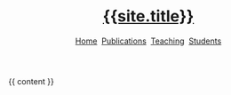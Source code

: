 ---
---
<!DOCTYPE html>
<html>
<head>
  <meta charset="utf-8">
  <meta name="viewport" content="width=device-width, initial-scale=1">
  <title>{{ page.title }} - {{site.title}}</title>
</head>

<body>
<header>
  <a class="title-a" href="{{site.baseurl}}/"><h1 class="title">{{site.title}}</h1>
        <a href="{{site.baseurl}}/">Home</a>&nbsp;
        <a href="{{site.baseurl}}/publications">Publications</a>&nbsp;
        <a href="{{site.baseurl}}/teaching">Teaching</a>&nbsp;
        <a href="{{site.baseurl}}/students">Students</a>
</header>
      
  
  {{ content }}
